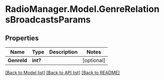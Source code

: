 # RadioManager.Model.GenreRelationsBroadcastsParams
## Properties

Name | Type | Description | Notes
------------ | ------------- | ------------- | -------------
**GenreId** | **int?** |  | [optional] 

[[Back to Model list]](../README.md#documentation-for-models) [[Back to API list]](../README.md#documentation-for-api-endpoints) [[Back to README]](../README.md)

